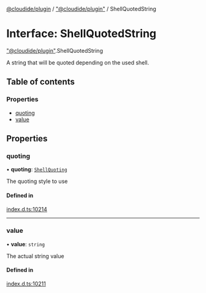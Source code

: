 [@cloudide/plugin](../README.md) / ["@cloudide/plugin"](../modules/_cloudide_plugin_.md) / ShellQuotedString

# Interface: ShellQuotedString

["@cloudide/plugin"](../modules/_cloudide_plugin_.md).ShellQuotedString

A string that will be quoted depending on the used shell.

## Table of contents

### Properties

- [quoting](cloudide_plugin_.ShellQuotedString.md#quoting)
- [value](cloudide_plugin_.ShellQuotedString.md#value)

## Properties

### quoting

• **quoting**: [`ShellQuoting`](../enums/cloudide_plugin_.ShellQuoting.md)

The quoting style to use

#### Defined in

[index.d.ts:10214](https://github.com/shuyaqian/cloudide-plugin-api/blob/26b31b9/index.d.ts#L10214)

___

### value

• **value**: `string`

The actual string value

#### Defined in

[index.d.ts:10211](https://github.com/shuyaqian/cloudide-plugin-api/blob/26b31b9/index.d.ts#L10211)
